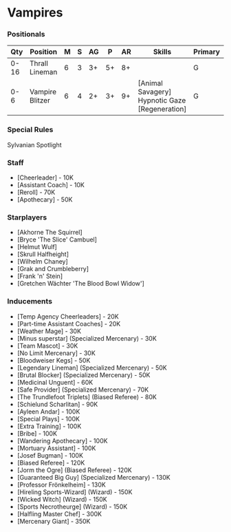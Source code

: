 ﻿# Vampires

### Positionals

| Qty  | Position        | M | S | AG | P  | AR | Skills                                                   | Primary | Secondary | Cost |
| ---- | --------------- | - | - | -- | -- | -- | -------------------------------------------------------- | ------- | --------- | ---- |
| 0-16 | Thrall Lineman  | 6 | 3 | 3+ | 5+ | 8+ |                                                          | G       | A S       | 40K  |
| 0-6  | Vampire Blitzer | 6 | 4 | 2+ | 3+ | 9+ | [Animal Savagery] <br /> Hypnotic Gaze <br /> [Regeneration] | G       | A S P     | 110K |

### Special Rules

Sylvanian Spotlight

### Staff

* [Cheerleader] - 10K
* [Assistant Coach] - 10K
* [Reroll] - 70K
* [Apothecary]  - 50K

### Starplayers

* [Akhorne The Squirrel]                     
* [Bryce 'The Slice' Cambuel]                
* [Helmut Wulf]                              
* [Skrull Halfheight]                        
* [Wilhelm Chaney]                           
* [Grak and Crumbleberry]                      
* [Frank 'n' Stein]                          
* [Gretchen Wächter 'The Blood Bowl Widow'] 

### Inducements

* [Temp Agency Cheerleaders] - 20K
* [Part-time Assistant Coaches] - 20K
* [Weather Mage] - 30K
* [Minus superstar] (Specialized Mercenary) - 30K
* [Team Mascot] - 30K
* [No Limit Mercenary] - 30K
* [Bloodweiser Kegs] - 50K
* [Legendary Lineman] (Specialized Mercenary) - 50K
* [Brutal Blocker] (Specialized Mercenary) - 50K
* [Medicinal Unguent] - 60K
* [Safe Provider] (Specialized Mercenary) - 70K
* [The Trundlefoot Triplets] (Biased Referee) - 80K
* [Schielund Scharlitan] - 90K
* [Ayleen Andar] - 100K
* [Special Plays] - 100K
* [Extra Training] - 100K
* [Bribe] - 100K
* [Wandering Apothecary] - 100K
* [Mortuary Assistant] - 100K
* [Josef Bugman] - 100K
* [Biased Referee] - 120K
* [Jorm the Ogre] (Biased Referee) - 120K
* [Guaranteed Big Guy] (Specialized Mercenary) - 130K
* [Professor Frönkelheim] - 130K
* [Hireling Sports-Wizard] (Wizard) - 150K
* [Wicked Witch] (Wizard) - 150K
* [Sports Necrotheurge] (Wizard) - 150K
* [Halfling Master Chef] - 300K
* [Mercenary Giant] - 350K
